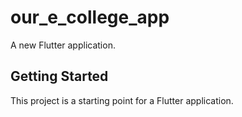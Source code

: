 # our_e_college_app

A new Flutter application.

## Getting Started

This project is a starting point for a Flutter application.
